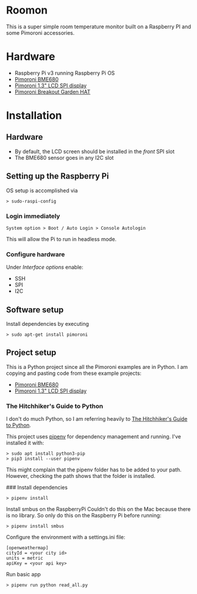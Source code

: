 # Roomon
This is a super simple room temperature monitor built on a Raspberry PI and some Pimoroni accessories. 

# Hardware
* Raspberry Pi v3 running Raspberry Pi OS
* [Pimoroni BME680](https://shop.pimoroni.com/products/bme680-breakout)
* [Pimoroni 1.3" LCD SPI display](https://shop.pimoroni.com/products/1-3-spi-colour-lcd-240x240-breakout)
* [Pimoroni Breakout Garden HAT](https://shop.pimoroni.com/products/breakout-garden-hat-i2c-spi)

# Installation 
## Hardware
* By default, the LCD screen should be installed in the *front* SPI slot
* The BME680 sensor goes in any I2C slot
  
## Setting up the Raspberry Pi 
OS setup is accomplished via 
```
> sudo-raspi-config
```

### Login immediately
```System option > Boot / Auto Login > Console Autologin```

This will allow the Pi to run in headless mode. 

### Configure hardware
Under *Interface options* enable:
* SSH
* SPI
* I2C

## Software setup
Install dependencies by executing
```
> sudo apt-get install pimoroni
```

## Project setup
This is a Python project since all the Pimoroni examples are in Python. I am copying and pasting code from these example projects:

* [Pimoroni BME680](https://github.com/pimoroni/bme680-python)
* [Pimoroni 1.3" LCD SPI display](https://github.com/pimoroni/st7789-python)

### The Hitchhiker's Guide to Python
I don't do much Python, so I am referring heavily to [The Hitchhiker's Guide to Python](https://docs.python-guide.org).

This project uses [pipenv](https://docs.python-guide.org/dev/virtualenvs/) for dependency management and running. I've installed it with:
``` 
> sudo apt install python3-pip
> pip3 install --user pipenv 
```
This might complain that the pipenv folder has to be added to your path. However, checking the path shows that the folder is installed.

### Install dependencies 
```
> pipenv install
```

Install smbus on the RaspberryPi
Couldn't do this on the Mac because there is no library. So only do this on the Raspberry Pi before running:
```
> pipenv install smbus
```

Configure the environment with a settings.ini file:
```
[openweathermap]
cityId = <your city id>
units = metric
apiKey = <your api key>
```

Run basic app
```
> pipenv run python read_all.py
```




